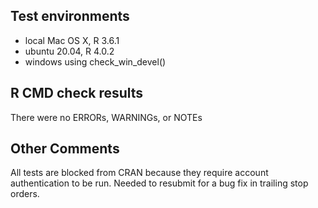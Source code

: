 ## Test environments
* local Mac OS X, R 3.6.1
* ubuntu 20.04, R 4.0.2
* windows using check_win_devel()

## R CMD check results
There were no ERRORs, WARNINGs, or NOTEs

## Other Comments
All tests are blocked from CRAN because they require
account authentication to be run. Needed to resubmit
for a bug fix in trailing stop orders.


